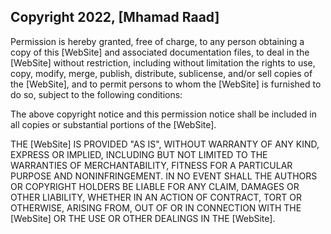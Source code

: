 ## Copyright 2022, [Mhamad Raad]


Permission is hereby granted, free of charge, to any person obtaining a copy of this [WebSite] and associated documentation files, to deal in the [WebSite] without restriction, including without limitation the rights to use, copy, modify, merge, publish, distribute, sublicense, and/or sell copies of the [WebSite], and to permit persons to whom the [WebSite] is furnished to do so, subject to the following conditions:

The above copyright notice and this permission notice shall be included in all copies or substantial portions of the [WebSite].

THE [WebSite] IS PROVIDED "AS IS", WITHOUT WARRANTY OF ANY KIND, EXPRESS OR IMPLIED, INCLUDING BUT NOT LIMITED TO THE WARRANTIES OF MERCHANTABILITY, FITNESS FOR A PARTICULAR PURPOSE AND NONINFRINGEMENT. IN NO EVENT SHALL THE AUTHORS OR COPYRIGHT HOLDERS BE LIABLE FOR ANY CLAIM, DAMAGES OR OTHER LIABILITY, WHETHER IN AN ACTION OF CONTRACT, TORT OR OTHERWISE, ARISING FROM, OUT OF OR IN CONNECTION WITH THE [WebSite] OR THE USE OR OTHER DEALINGS IN THE [WebSite].
